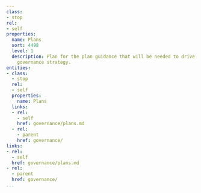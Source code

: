 ```yaml
---
class:
- stop
rel:
- self
properties:
  name: Plans
  sort: 4498
  level: 1
  description: Plan for the plan guidance that will be needed to drive a wider service
    governance strategy.
entities:
- class:
  - stop
  rel:
  - self
  properties:
    name: Plans
  links:
  - rel:
    - self
    href: governance/plans.md
  - rel:
    - parent
    href: governance/
links:
- rel:
  - self
  href: governance/plans.md
- rel:
  - parent
  href: governance/
...
```

